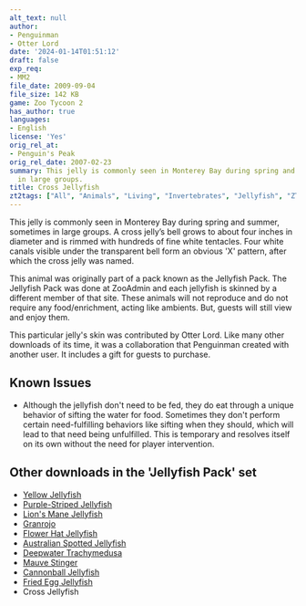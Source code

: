 ```yaml
---
alt_text: null
author:
- Penguinman
- Otter Lord
date: '2024-01-14T01:51:12'
draft: false
exp_req:
- MM2
file_date: 2009-09-04
file_size: 142 KB
game: Zoo Tycoon 2
has_author: true
languages:
- English
license: 'Yes'
orig_rel_at:
- Penguin's Peak
orig_rel_date: 2007-02-23
summary: This jelly is commonly seen in Monterey Bay during spring and summer, sometimes
  in large groups.
title: Cross Jellyfish
zt2tags: ["All", "Animals", "Living", "Invertebrates", "Jellyfish", "ZT2" , "Aquatic"]
---
```

This jelly is commonly seen in Monterey Bay during spring and summer, sometimes in large groups. A cross jelly’s bell grows to about four inches in diameter and is rimmed with hundreds of fine white tentacles. Four white canals visible under the transparent bell form an obvious 'X' pattern, after which the cross jelly was named.

This animal was originally part of a pack known as the Jellyfish Pack. The Jellyfish Pack was done at ZooAdmin and each jellyfish is skinned by a different member of that site. These animals will not reproduce and do not require any food/enrichment, acting like ambients. But, guests will still view and enjoy them.

This particular jelly's skin was contributed by Otter Lord. Like many other downloads of its time, it was a collaboration that Penguinman created with another user. It includes a gift for guests to purchase.

## Known Issues

- Although the jellyfish don't need to be fed, they do eat through a unique behavior of sifting the water for food. Sometimes they don't perform certain need-fulfilling behaviors like sifting when they should, which will lead to that need being unfulfilled. This is temporary and resolves itself on its own without the need for player intervention.

## Other downloads in the 'Jellyfish Pack' set
- [Yellow Jellyfish](<https://www.zooberry.org/mods/zt2/animals/fictional/yellow-jellyfish/>)
- [Purple-Striped Jellyfish](<https://www.zooberry.org/mods/zt2/animals/living/purple-striped-jellyfish/>)
- [Lion's Mane Jellyfish](<https://www.zooberry.org/mods/zt2/animals/living/lions-mane-jellyfish/>)
- [Granrojo](<https://www.zooberry.org/mods/zt2/animals/living/granrojo/>)
- [Flower Hat Jellyfish](<https://www.zooberry.org/mods/zt2/animals/living/lions-mane-jellyfish/>)
- [Australian Spotted Jellyfish](<https://www.zooberry.org/mods/zt2/animals/living/australian-spotted-jellyfish/>)
- [Deepwater Trachymedusa](<https://www.zooberry.org/mods/zt2/animals/living/deepwater-trachymedusa/>)
- [Mauve Stinger](<https://www.zooberry.org/mods/zt2/animals/living/mauve-stinger/>)
- [Cannonball Jellyfish](<https://www.zooberry.org/mods/zt2/animals/living/cannonball-jellyfish/>)
- [Fried Egg Jellyfish](<https://www.zooberry.org/mods/zt2/animals/living/fried-egg-jellyfish/>)
- Cross Jellyfish